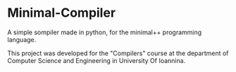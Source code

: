 # Minimal-Compiler
A simple sompiler made in python, for the minimal++ programming language.
  
  
This project was developed for the "Compilers" course at the department of Computer Science and Engineering in University Of Ioannina.

